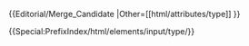 {{Editorial/Merge_Candidate
|Other=[[html/attributes/type]]
}}

{{Special:PrefixIndex/html/elements/input/type/}}